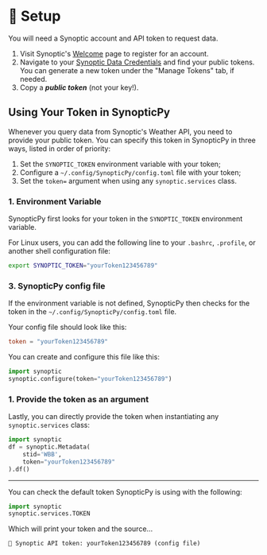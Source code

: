 # 🔨 Setup

You will need a Synoptic account and API token to request data.

1. Visit Synoptic's [Welcome](https://docs.synopticdata.com/services/welcome-to-synoptic-data-s-web-services) page to register for an account.
2. Navigate to your [Synoptic Data Credentials](https://customer.synopticdata.com/credentials/) and find your public tokens. You can generate a new token under the "Manage Tokens" tab, if needed.
3. Copy a **_public token_** (not your key!).

## Using Your Token in SynopticPy

Whenever you query data from Synoptic's Weather API, you need to provide your public token. You can specify this token in SynopticPy in three ways, listed in order of priority:

1. Set the `SYNOPTIC_TOKEN` environment variable with your token;
1. Configure a `~/.config/SynopticPy/config.toml` file with your token;
1. Set the `token=` argument when using any `synoptic.services` class.

### 1. Environment Variable

SynopticPy first looks for your token in the `SYNOPTIC_TOKEN` environment variable.

For Linux users, you can add the following line to your `.bashrc`, `.profile`, or another shell configuration file:

```bash
export SYNOPTIC_TOKEN="yourToken123456789"
```

### 3. SynopticPy config file

If the environment variable is not defined, SynopticPy then checks for the token in the `~/.config/SynopticPy/config.toml` file.

Your config file should look like this:

```toml
token = "yourToken123456789"
```

You can create and configure this file like this:

```python
import synoptic
synoptic.configure(token="yourToken123456789")
```

### 1. Provide the token as an argument

Lastly, you can directly provide the token when instantiating any `synoptic.services` class:

```python
import synoptic
df = synoptic.Metadata(
    stid='WBB',
    token="yourToken123456789"
).df()
```

<hr>

You can check the default token SynopticPy is using with the following:

```python
import synoptic
synoptic.services.TOKEN
```

Which will print your token and the source...

```
🎫 Synoptic API token: yourToken123456789 (config file)
```
